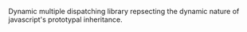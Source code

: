 Dynamic multiple dispatching library repsecting the dynamic nature of javascript's prototypal inheritance.
